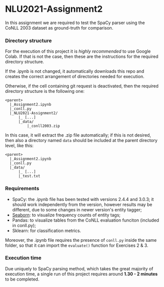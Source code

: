 # NLU2021-Assignment2

In this assignment we are required to test the SpaCy parser using the CoNLL 2003 dataset as ground-truth for comparison.

### Directory structure
For the execution of this project it is *highly recommended* to use Google Colab. If that is not the case, then these are the instructions for
the required directory structure.

If the .ipynb is not changed, it automatically downloads this repo and creates the correct arrangement of directories needed for execution. 

Otherwise, if the cell containing git request is deactivated, then the required directory structure is the following one: 
```
<parent>
  |_Assignment2.ipynb
  |_conll.py
  |_NLU2021-Assignment2/
      |_ [...]
      |_data/
          |_conll2003.zip
```
In this case, it will extract the .zip file automatically; if this is not desired, then also a directory named `data` should be included at the parent directory level, like this:
```
<parent>
  |_Assignment2.ipynb
  |_conll.py
  |_data/
      |_ [...]
      |_test.txt
```

### Requirements

+ SpaCy: the .ipynb file has been tested with versions 2.4.4 and 3.0.3; it should work independently from the version, however results
may be different, due to some changes in newer version's entity tagger;
+ [Seaborn](https://seaborn.pydata.org/): to visualize frequency counts of entity tags;
+ Pandas: to visualize tables from the CoNLL evaluation funciton (included in conll.py);
+ Sklearn: for classification metrics.

Moreover, the .ipynb file requires the presence of `conll.py` inside the same folder, so that it can import the `evaluate()` function for Exercises 2 & 3.

### Execution time
Due uniquely to SpaCy parsing method, which takes the great majority of execution time, a single run of this project requires around **1.30 - 2 minutes** to be completed. 
